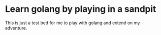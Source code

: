 # Learn golang by playing in a sandpit

This is just a test bed for me to play with golang and extend on my adventure. 
